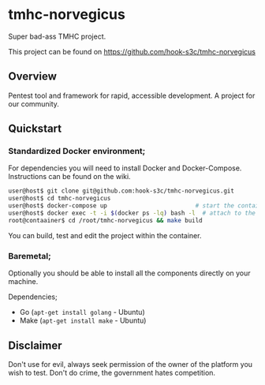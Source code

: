 # tmhc-norvegicus
Super bad-ass TMHC project.

This project can be found on https://github.com/hook-s3c/tmhc-norvegicus 

## Overview

Pentest tool and framework for rapid, accessible development. A project for our community.

## Quickstart

### Standardized Docker environment; 

For dependencies you will need to install Docker and Docker-Compose.
Instructions can be found on the wiki.

```bash
user@host$ git clone git@github.com:hook-s3c/tmhc-norvegicus.git
user@host$ cd tmhc-norvegicus
user@host$ docker-compose up                         # start the container
user@host$ docker exec -t -i $(docker ps -lq) bash -l  # attach to the container to get a bash prompt
root@contaainer$ cd /root/tmhc-norvegicus && make build
```

You can build, test and edit the project within the container.

### Baremetal;

Optionally you should be able to install all the components directly on your machine.

Dependencies;

- Go (`apt-get install golang` - Ubuntu)
- Make (`apt-get install make` - Ubuntu)


## Disclaimer

Don't use for evil, always seek permission of the owner of the platform you wish to test.
Don't do crime, the government hates competition.
